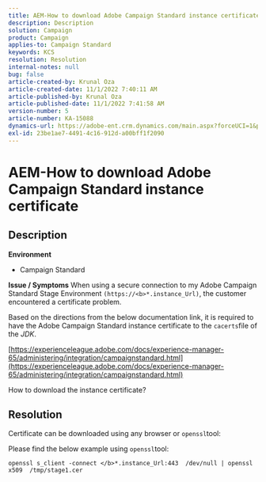```yaml
---
title: AEM-How to download Adobe Campaign Standard instance certificate
description: Description
solution: Campaign
product: Campaign
applies-to: Campaign Standard
keywords: KCS
resolution: Resolution
internal-notes: null
bug: false
article-created-by: Krunal Oza
article-created-date: 11/1/2022 7:40:11 AM
article-published-by: Krunal Oza
article-published-date: 11/1/2022 7:41:58 AM
version-number: 5
article-number: KA-15088
dynamics-url: https://adobe-ent.crm.dynamics.com/main.aspx?forceUCI=1&pagetype=entityrecord&etn=knowledgearticle&id=5b3cfc69-b859-ed11-9561-6045bd0067ea
exl-id: 23be1ae7-4491-4c16-912d-a00bff1f2090
---
```

# AEM-How to download Adobe Campaign Standard instance certificate

## Description

<b>Environment</b>


- Campaign Standard



<b>Issue / Symptoms</b>
When using a secure connection to my Adobe Campaign Standard Stage Environment `(https://<b>*.instance_Url)`, the customer encountered a certificate problem.

Based on the directions from the below documentation link,​ it is required to have the Adobe Campaign Standard instance certificate to the `cacerts`file of the *JDK*.  

[https://experienceleague.adobe.com/docs/experience-manager-65/administering/integration/campaignstandard.html](https://experienceleague.adobe.com/docs/experience-manager-65/administering/integration/campaignstandard.html)

How to download the instance certificate?


## Resolution


Certificate can be downloaded using any browser or `openssl`tool:

 Please find the below example using `openssl`tool:


```
openssl s_client -connect </b>*.instance_Url:443  /dev/null | openssl x509  /tmp/stage1.cer
```
